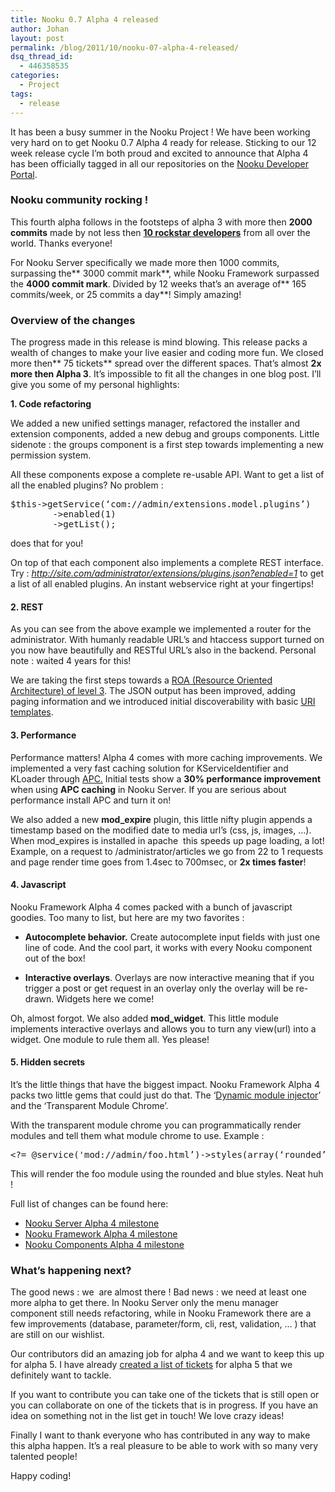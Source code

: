 ```yaml
---
title: Nooku 0.7 Alpha 4 released
author: Johan
layout: post
permalink: /blog/2011/10/nooku-07-alpha-4-released/
dsq_thread_id:
  - 446358535
categories:
  - Project
tags:
  - release
---
```

It has been a busy summer in the Nooku Project ! We have been working very hard on to get Nooku 0.7 Alpha 4 ready for release. Sticking to our 12 week release cycle I’m both proud and excited to announce that Alpha 4 has been officially tagged in all our repositories on the [Nooku Developer Portal][1].

<h3 dir="ltr">
  Nooku community rocking !
</h3>

This fourth alpha follows in the footsteps of alpha 3 with more then **2000 commits** made by not less then **[10 rockstar developers][2]** from all over the world. Thanks everyone!

For Nooku Server specifically we made more then 1000 commits, surpassing the** 3000 commit mark**, while Nooku Framework surpassed the **4000 commit mark**. Divided by 12 weeks that’s an average of** 165 commits/week, or 25 commits a day**! Simply amazing!

<h3 dir="ltr">
  Overview of the changes
</h3>

The progress made in this release is mind blowing. This release packs a wealth of changes to make your live easier and coding more fun. We closed more then** 75 tickets** spread over the different spaces. That’s almost **2x more then Alpha 3**. It’s impossible to fit all the changes in one blog post. I’ll give you some of my personal highlights:

<!--more-->

**1. Code refactoring**

We added a new unified settings manager, refactored the installer and extension components, added a new debug and groups components. Little sidenote : the groups component is a first step towards implementing a new permission system.

All these components expose a complete re-usable API. Want to get a list of all the enabled plugins? No problem :

<pre class="brush: php; toolbar: false;">$this-&gt;getService(‘com://admin/extensions.model.plugins’)
        -&gt;enabled(1)
        -&gt;getList();</pre>

does that for you!

On top of that each component also implements a complete REST interface. Try : <a><em>http://site.com/administrator/extensions/plugins.json?enabled=1</em></a> to get a list of all enabled plugins. An instant webservice right at your fingertips!

<h4 dir="ltr">
  2. REST
</h4>

As you can see from the above example we implemented a router for the administrator. With humanly readable URL’s and htaccess support turned on you now have beautifully and RESTful URL’s also in the backend. Personal note : waited 4 years for this!

We are taking the first steps towards a [ROA (Resource Oriented Architecture) of level 3][3]. The JSON output has been improved, adding paging information and we introduced initial discoverability with basic [URI templates][4].

<h4 dir="ltr">
  3. Performance
</h4>

Performance matters! Alpha 4 comes with more caching improvements. We implemented a very fast caching solution for KServiceIdentifier and KLoader through [APC.][5] Initial tests show a **30% performance improvement** when using **APC caching** in Nooku Server. If you are serious about performance install APC and turn it on!

We also added a new **mod_expire** plugin, this little nifty plugin appends a timestamp based on the modified date to media url’s (css, js, images, …). When mod_expires is installed in apache  this speeds up page loading, a lot! Example, on a request to /administrator/articles we go from 22 to 1 requests and page render time goes from 1.4sec to 700msec, or **2x times faster**!

<h4 dir="ltr">
  4. Javascript
</h4>

Nooku Framework Alpha 4 comes packed with a bunch of javascript goodies. Too many to list, but here are my two favorites :

- **Autocomplete behavior.** Create autocomplete input fields with just one line of code. And the cool part, it works with every Nooku component out of the box!

- **Interactive overlays**. Overlays are now interactive meaning that if you trigger a post or get request in an overlay only the overlay will be re-drawn. Widgets here we come!

Oh, almost forgot. We also added **mod_widget**. This little module implements interactive overlays and allows you to turn any view(url) into a widget. One module to rule them all. Yes please!

<h4 dir="ltr">
  5. Hidden secrets
</h4>

It’s the little things that have the biggest impact. Nooku Framework Alpha 4 packs two little gems that could just do that. The ‘[Dynamic module injector][6]’ and the ‘Transparent Module Chrome’.

With the transparent module chrome you can programmatically render modules and tell them what module chrome to use. Example :

<pre class="brush: php; toolbar: false;">&lt;?= @service('mod://admin/foo.html’)-&gt;styles(array(‘rounded’, ‘blue’’)-&gt;display(); ?&gt;</pre>

This will render the foo module using the rounded and blue styles. Neat huh !

Full list of changes can be found here:

*   [Nooku Server Alpha 4 milestone][7][][8]
*   [Nooku Framework Alpha 4 milestone][9][][10]
*   [Nooku Components Alpha 4 milestone][11]

<h3 dir="ltr">
  What’s happening next?
</h3>

The good news : we  are almost there ! Bad news : we need at least one more alpha to get there. In Nooku Server only the menu manager component still needs refactoring, while in Nooku Framework there are a few improvements (database, parameter/form, cli, rest, validation, … ) that are still on our wishlist.

Our contributors did an amazing job for alpha 4 and we want to keep this up for alpha 5. I have already [created a list of tickets][12] for alpha 5 that we definitely want to tackle.

If you want to contribute you can take one of the tickets that is still open or you can collaborate on one of the tickets that is in progress. If you have an idea on something not in the list get in touch! We love crazy ideas!

Finally I want to thank everyone who has contributed in any way to make this alpha happen. It&#8217;s a real pleasure to be able to work with so many very talented people!

Happy coding!

 [1]: http://code.nooku.org/
 [2]: http://www.ohloh.net/p/nooku/contributors
 [3]: http://martinfowler.com/articles/richardsonMaturityModel.html#level3
 [4]: http://tools.ietf.org/html/draft-gregorio-uritemplate-07
 [5]: http://php.net/manual/en/book.apc.php
 [6]: http://blog.nooku.org/2011/08/say-hello-to-the-dynamic-module-injector/
 [7]: https://nooku.assembla.com/spaces/nooku-server/milestones/418984-0-7-alpha-4
 [8]: https://nooku.assembla.com/spaces/nooku-server/milestones/331383-0-7-alpha-3
 [9]: https://nooku.assembla.com/spaces/nooku-framework/milestones/418982-0-7-alpha-4
 [10]: https://nooku.assembla.com/spaces/nooku-framework/milestones/377677-0-7-alpha-3
 [11]: https://nooku.assembla.com/spaces/nooku-components/milestones/418978-0-7-alpha-4
 [12]: https://nooku.assembla.com/spaces/nooku-server/tickets